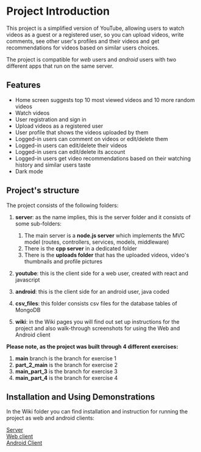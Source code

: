 # Project Introduction

This project is a simplified version of YouTube,
allowing users to watch videos as a guest or a registered user, 
so you can upload videos, write comments, see other user's profiles and their videos
and get recommendations for videos based on similar users choices.

The project is compatible for *web* users and *android* users with two different apps that run on the same server.

## Features
- Home screen suggests top 10 most viewed videos and 10 more random videos
- Watch videos
- User registration and sign in
- Upload videos as a registered user
- User profile that shows the videos uploaded by them
- Logged-in users can comment on videos or edit/delete them
- Logged-in users can edit/delete their videos
- Logged-in users can edit/delete its account
- Logged-in users get video recommendations based on their watching history and similar users taste
- Dark mode

## Project's structure
The project consists of the following folders:

1. **server**:
as the name implies, this is the server folder and it consists of some sub-folders:
   1. The main server is a **node.js server** which implements the MVC model (routes, controllers, services, models, middleware)
   2. There is the **cpp server** in a dedicated folder 
   3. There is the **uploads folder** that has the uploaded videos, video's thumbnails and profile pictures


2. **youtube**: this is the client side for a web user, created with react and javascript


3. **android**: this is the client side for an android user, java coded


4. **csv_files**: this folder consists csv files for the database tables of MongoDB


5. **wiki**: in the Wiki pages you will find out set up instructions for the project 
and also walk-through screenshots for using the Web and Android client

**Please note, as the project was built through 4 different exercises:**

1. **main** branch is the branch for exercise 1
2. **part_2_main** is the branch for exercise 2
3. **main_part_3** is the branch for exercise 3
4. **main_part_4** is the branch for exercise 4

## Installation and Using Demonstrations

In the Wiki folder you can find installation and instruction for running the project as web and android clients:

[Server]()  
[Web client]()  
[Android Client]()
